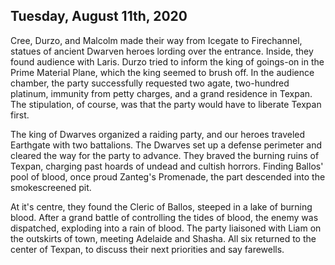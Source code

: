 ## Tuesday, August 11th, 2020

Cree, Durzo, and Malcolm made their way from Icegate to Firechannel, statues of ancient Dwarven heroes lording over the entrance.
Inside, they found audience with Laris.
Durzo tried to inform the king of goings-on in the Prime Material Plane, which the king seemed to brush off.
In the audience chamber, the party successfully requested two agate, two-hundred platinum, immunity from petty charges, and a grand residence in Texpan.
The stipulation, of course, was that the party would have to liberate Texpan first.

The king of Dwarves organized a raiding party, and our heroes traveled Earthgate with two battalions.
The Dwarves set up a defense perimeter and cleared the way for the party to advance.
They braved the burning ruins of Texpan, charging past hoards of undead and cultish horrors.
Finding Ballos' pool of blood, once proud Zanteg's Promenade, the part descended into the smokescreened pit.

At it's centre, they found the Cleric of Ballos, steeped in a lake of burning blood.
After a grand battle of controlling the tides of blood, the enemy was dispatched, exploding into a rain of blood.
The party liaisoned with Liam on the outskirts of town, meeting Adelaide and Shasha.
All six returned to the center of Texpan, to discuss their next priorities and say farewells.
